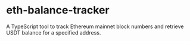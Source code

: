# eth-balance-tracker
A TypeScript tool to track Ethereum mainnet block numbers and retrieve USDT balance for a specified address.
